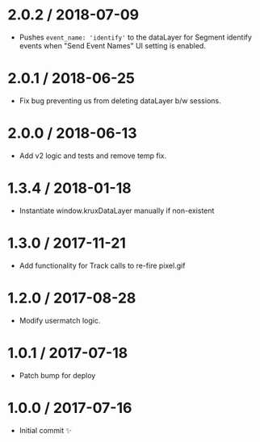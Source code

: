 
2.0.2 / 2018-07-09
==================

  * Pushes `event_name: 'identify'` to the dataLayer for Segment identify
    events when "Send Event Names" UI setting is enabled.

2.0.1 / 2018-06-25
==================

  * Fix bug preventing us from deleting dataLayer b/w sessions.

2.0.0 / 2018-06-13
==================

  * Add v2 logic and tests and remove temp fix.

1.3.4 / 2018-01-18
==================

  * Instantiate window.kruxDataLayer manually if non-existent

1.3.0 / 2017-11-21
==================

  * Add functionality for Track calls to re-fire pixel.gif

1.2.0 / 2017-08-28
==================

  * Modify usermatch logic.

1.0.1 / 2017-07-18
==================

  * Patch bump for deploy

1.0.0 / 2017-07-16
==================

  * Initial commit :sparkles:
